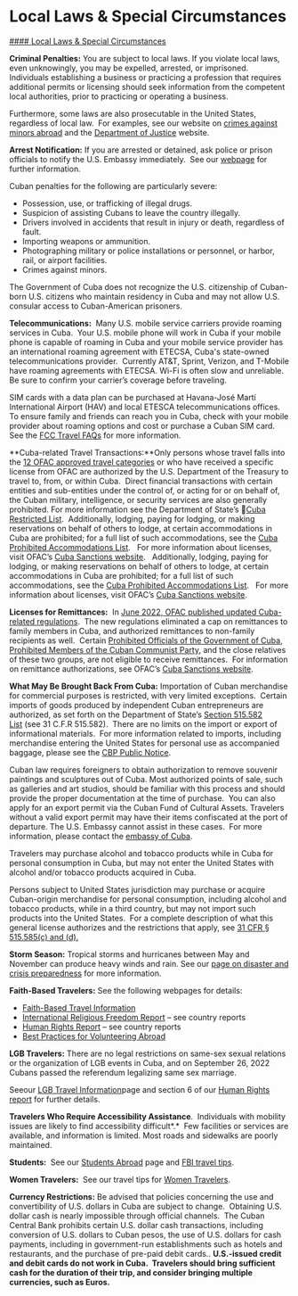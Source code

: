 # Local Laws & Special Circumstances

[#### Local Laws & Special Circumstances](javascript:void(0); "Local Laws & Special Circumstances")

**Criminal Penalties:** You are subject to local laws. If you violate local laws, even unknowingly, you may be expelled, arrested, or imprisoned. Individuals establishing a business or practicing a profession that requires additional permits or licensing should seek information from the competent local authorities, prior to practicing or operating a business.

Furthermore, some laws are also prosecutable in the United States, regardless of local law.  For examples, see our website on [crimes against minors abroad](https://travel.state.gov/content/travel/en/international-travel/emergencies/arrest-detention/crimes-against-minors.html) and the [Department of Justice](http://www.justice.gov/usam/criminal-resource-manual-1617-extraterritorial-criminal-jurisdiction-18-usc-112-878-970-1116) website.

**Arrest Notification:** If you are arrested or detained, ask police or prison officials to notify the U.S. Embassy immediately.  See our [webpage](https://travel.state.gov/content/travel/en/international-travel/emergencies/arrest-detention.html) for further information.

Cuban penalties for the following are particularly severe:

* Possession, use, or trafficking of illegal drugs.
* Suspicion of assisting Cubans to leave the country illegally.
* Drivers involved in accidents that result in injury or death, regardless of fault.
* Importing weapons or ammunition.
* Photographing military or police installations or personnel, or harbor, rail, or airport facilities.
* Crimes against minors.

The Government of Cuba does not recognize the U.S. citizenship of Cuban-born U.S. citizens who maintain residency in Cuba and may not allow U.S. consular access to Cuban-American prisoners.

**Telecommunications:**  Many U.S. mobile service carriers provide roaming services in Cuba.  Your U.S. mobile phone will work in Cuba if your mobile phone is capable of roaming in Cuba and your mobile service provider has an international roaming agreement with ETECSA, Cuba's state-owned telecommunications provider.  Currently AT&T, Sprint, Verizon, and T-Mobile have roaming agreements with ETECSA. Wi-Fi is often slow and unreliable. Be sure to confirm your carrier’s coverage before traveling.

SIM cards with a data plan can be purchased at Havana-José Martí International Airport (HAV) and local ETESCA telecommunications offices. To ensure family and friends can reach you in Cuba, check with your mobile provider about roaming options and cost or purchase a Cuban SIM card. See the [FCC Travel FAQs](https://transition.fcc.gov/cgb/consumerfacts/cuba-travel-faqs.pdf) for more information.

**Cuba-related Travel Transactions:**Only persons whose travel falls into the [12 OFAC approved travel categories](https://cu.usembassy.gov/u-s-citizen-services/local-resources-of-u-s-citizens/traveling-to-cuba/#:~:text=The%2012%20categories%20of%20authorized,%3B%20religious%20activities%3B%20public%20performances%2C) or who have received a specific license from OFAC are authorized by the U.S. Department of the Treasury to travel to, from, or within Cuba.  Direct financial transactions with certain entities and sub-entities under the control of, or acting for or on behalf of, the Cuban military, intelligence, or security services are also generally prohibited. For more information see the Department of State’s ﷟[Cuba Restricted List](https://www.state.gov/cuba-sanctions/cuba-restricted-list/).  Additionally, lodging, paying for lodging, or making reservations on behalf of others to lodge, at certain accommodations in Cuba are prohibited; for a full list of such accommodations, see the [Cuba Prohibited Accommodations List](https://www.state.gov/cuba-sanctions/cuba-prohibited-accommodations-list/cuba-prohibited-accommodations-list-initial-publication/).   For more information about licenses, visit OFAC’s [Cuba Sanctions website](https://www.treasury.gov/resource-center/sanctions/programs/pages/cuba.aspx).   Additionally, lodging, paying for lodging, or making reservations on behalf of others to lodge, at certain accommodations in Cuba are prohibited; for a full list of such accommodations, see the [Cuba Prohibited Accommodations List](https://www.state.gov/cuba-sanctions/cuba-prohibited-accommodations-list/cuba-prohibited-accommodations-list-initial-publication/).   For more information about licenses, visit OFAC’s [Cuba Sanctions website](https://www.treasury.gov/resource-center/sanctions/programs/pages/cuba.aspx).

**Licenses for Remittances:**  In [June 2022, OFAC published updated Cuba-related regulations](https://home.treasury.gov/policy-issues/financial-sanctions/recent-actions/20220608).  The new regulations eliminated a cap on remittances to family members in Cuba, and authorized remittances to non-family recipients as well.  Certain [Prohibited Officials of the Government of Cuba](https://www.ecfr.gov/current/title-31/subtitle-B/chapter-V/part-515/subpart-C/section-515.337), [Prohibited Members of the Cuban Communist Party](https://www.ecfr.gov/current/title-31/subtitle-B/chapter-V/part-515/subpart-C/section-515.338), and the close relatives of these two groups, are not eligible to receive remittances.  For information on remittance authorizations, see OFAC’s [Cuba Sanctions website](https://www.treasury.gov/resource-center/sanctions/programs/pages/cuba.aspx).

**What May Be Brought Back From Cuba:** Importation of Cuban merchandise for commercial purposes is restricted, with very limited exceptions.  Certain imports of goods produced by independent Cuban entrepreneurs are authorized, as set forth on the Department of State’s [Section 515.582 List](https://www.state.gov/cuba-sanctions/#Section515582) (see 31 C.F.R 515.582).  There are no limits on the import or export of informational materials.  For more information related to imports, including merchandise entering the United States for personal use as accompanied baggage, please see the [CBP Public Notice](https://www.cbp.gov/trade/basic-import-export/cbp-public-notice-process-imports-cuba).

Cuban law requires foreigners to obtain authorization to remove souvenir paintings and sculptures out of Cuba. Most authorized points of sale, such as galleries and art studios, should be familiar with this process and should provide the proper documentation at the time of purchase.  You can also apply for an export permit via the Cuban Fund of Cultural Assets. Travelers without a valid export permit may have their items confiscated at the port of departure. The U.S. Embassy cannot assist in these cases.  For more information, please contact the [embassy of Cuba](https://misiones.cubaminrex.cu/en/usa/embassy-cuba-usa).

Travelers may purchase alcohol and tobacco products while in Cuba for personal consumption in Cuba, but may not enter the United States with alcohol and/or tobacco products acquired in Cuba.  
  
Persons subject to United States jurisdiction may purchase or acquire Cuban-origin merchandise for personal consumption, including alcohol and tobacco products, while in a third country, but may not import such products into the United States.  For a complete description of what this general license authorizes and the restrictions that apply, see [31 CFR § 515.585(c) and (d).](https://www.ecfr.gov/current/title-31/subtitle-B/chapter-V/part-515/subpart-E/section-515.585)

**Storm Season:** Tropical storms and hurricanes between May and November can produce heavy winds and rain. See our [page on disaster and crisis preparedness](https://travel.state.gov/content/travel/en/international-travel/before-you-go/crisis_and_disaster_abroad_be_ready.html) for more information.

**Faith-Based Travelers:** See the following webpages for details:

* [Faith-Based Travel Information](https://travel.state.gov/content/travel/en/international-travel/before-you-go/travelers-with-special-considerations/faith-based-travel.html)
* [International Religious Freedom Report](https://www.state.gov/international-religious-freedom-reports/) – see country reports
* [Human Rights Report](https://www.state.gov/reports-bureau-of-democracy-human-rights-and-labor/country-reports-on-human-rights-practices/) – see country reports
* [Best Practices for Volunteering Abroad](https://travel.state.gov/content/travel/en/international-travel/before-you-go/travelers-with-special-considerations/volunteering-abroad.html)

**LGB Travelers:** There are no legal restrictions on same-sex sexual relations or the organization of LGB events in Cuba, and on September 26, 2022 Cubans passed the referendum legalizing same sex marriage.

Seeour [LGB Travel Information](https://travel.state.gov/content/travel/en/international-travel/before-you-go/travelers-with-special-considerations/lgbti.html)page and section 6 of our [Human Rights report](https://www.state.gov/reports-bureau-of-democracy-human-rights-and-labor/country-reports-on-human-rights-practices/) for further details.

**Travelers Who Require Accessibility Assistance**.  Individuals with mobility issues are likely to find accessibility difficult*.*  Few facilities or services are available, and information is limited. Most roads and sidewalks are poorly maintained.

**Students:**  See our [Students Abroad](https://travel.state.gov/content/travel/en/international-travel/before-you-go/travelers-with-special-considerations/students.html) page and [FBI travel tips](https://ucr.fbi.gov/investigate/counterintelligence/student-brochure).

**Women Travelers:**  See our travel tips for [Women Travelers](https://travel.state.gov/content/travel/en/international-travel/before-you-go/travelers-with-special-considerations/women-travelers.html).

**Currency Restrictions:** Be advised that policies concerning the use and convertibility of U.S. dollars in Cuba are subject to change.  Obtaining U.S. dollar cash is nearly impossible through official channels.  The Cuban Central Bank prohibits certain U.S. dollar cash transactions, including conversion of U.S. dollars to Cuban pesos, the use of U.S. dollars for cash payments, including in government-run establishments such as hotels and restaurants, and the purchase of pre-paid debit cards.. **U.S.-issued credit and debit cards do not work in Cuba.  Travelers should bring sufficient cash for the duration of their trip, and consider bringing multiple currencies, such as Euros.**